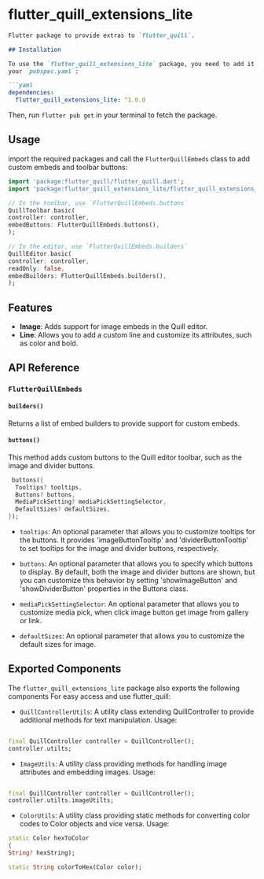 # flutter_quill_extensions_lite

```markdown
Flutter package to provide extras to `flutter_quill`.

## Installation

To use the `flutter_quill_extensions_lite` package, you need to add it as a dependency in
your `pubspec.yaml`:

```yaml
dependencies:
  flutter_quill_extensions_lite: ^1.0.0

```

Then, run `flutter pub get` in your terminal to fetch the package.

## Usage

import the required packages and call the `FlutterQuillEmbeds` class to add custom embeds and
toolbar buttons:

```dart
import 'package:flutter_quill/flutter_quill.dart';
import 'package:flutter_quill_extensions_lite/flutter_quill_extensions_lite.dart';

// In the toolbar, use `FlutterQuillEmbeds.buttons`
QuillToolbar.basic(
controller: controller,
embedButtons: FlutterQuillEmbeds.buttons(),
);

// In the editor, use `FlutterQuillEmbeds.builders`
QuillEditor.basic(
controller: controller,
readOnly: false,
embedBuilders: FlutterQuillEmbeds.builders(),
);
```

## Features

- **Image**: Adds support for image embeds in the Quill editor.
- **Line**: Allows you to add a custom line and customize its attributes, such as color and bold.

## API Reference

### `FlutterQuillEmbeds`

#### `builders()`
Returns a list of embed builders to provide support for custom embeds.

#### `buttons()`
This method adds custom buttons to the Quill editor toolbar, such as the image and divider buttons.

```dart
 buttons({
  Tooltips? tooltips,
  Buttons? buttons,
  MediaPickSetting? mediaPickSettingSelector,
  DefaultSizes? defaultSizes,
});
```

- `tooltips`: An optional parameter that allows you to customize tooltips for the buttons. It
  provides 'imageButtonTooltip' and 'dividerButtonTooltip' to set tooltips for the image and divider
  buttons, respectively.

- `buttons`: An optional parameter that allows you to specify which buttons to display. By default,
  both the image and divider buttons are shown, but you can customize this behavior by
  setting 'showImageButton' and 'showDividerButton' properties in the Buttons class.

- `mediaPickSettingSelector`: An optional parameter that allows you to customize media pick, when
  click image button get image from gallery or link.

- `defaultSizes`: An optional parameter that allows you to customize the default sizes for image.

## Exported Components

The `flutter_quill_extensions_lite` package also exports the following components For easy access
and use flutter_quill:

- `QuillControllerUtils`: A utility class extending QuillController to provide additional methods for text manipulation.
Usage:

```dart

final QuillController controller = QuillController();
controller.utilts;

```

- `ImageUtils`: A utility class providing methods for handling image attributes and embedding images.
Usage:

```dart

final QuillController controller = QuillController();
controller.utilts.imageUtilts;
```

- `ColorUtils`: A utility class providing static methods for converting color codes to Color objects
  and vice versa.
Usage:

```dart
static Color hexToColor
(
String? hexString);

static String colorToHex(Color color);
```
